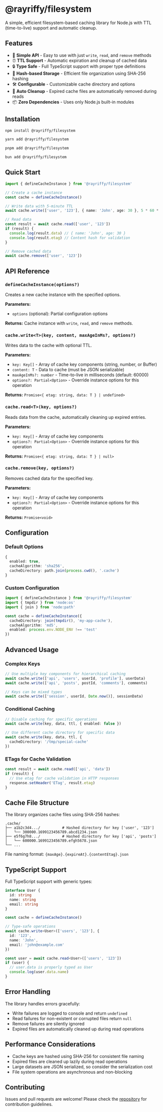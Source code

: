 # @rayriffy/filesystem

A simple, efficient filesystem-based caching library for Node.js with TTL (time-to-live) support and automatic cleanup.

## Features

- 🚀 **Simple API** - Easy to use with just `write`, `read`, and `remove` methods
- ⏰ **TTL Support** - Automatic expiration and cleanup of cached data
- 🔒 **Type Safe** - Full TypeScript support with proper type definitions
- 📁 **Hash-based Storage** - Efficient file organization using SHA-256 hashing
- 🛠️ **Configurable** - Customizable cache directory and options
- 🧹 **Auto Cleanup** - Expired cache files are automatically removed during reads
- 📦 **Zero Dependencies** - Uses only Node.js built-in modules

## Installation

```bash
npm install @rayriffy/filesystem
```

```bash
yarn add @rayriffy/filesystem
```

```bash
pnpm add @rayriffy/filesystem
```

```bash
bun add @rayriffy/filesystem
```

## Quick Start

```typescript
import { defineCacheInstance } from '@rayriffy/filesystem'

// Create a cache instance
const cache = defineCacheInstance()

// Write data with 5-minute TTL
await cache.write(['user', '123'], { name: 'John', age: 30 }, 5 * 60 * 1000)

// Read data
const result = await cache.read(['user', '123'])
if (result) {
  console.log(result.data) // { name: 'John', age: 30 }
  console.log(result.etag) // Content hash for validation
}

// Remove cached data
await cache.remove(['user', '123'])
```

## API Reference

### `defineCacheInstance(options?)`

Creates a new cache instance with the specified options.

**Parameters:**
- `options` (optional): Partial configuration options

**Returns:** Cache instance with `write`, `read`, and `remove` methods.

### `cache.write<T>(key, content, maxAgeInMs?, options?)`

Writes data to the cache with optional TTL.

**Parameters:**
- `key: Key[]` - Array of cache key components (string, number, or Buffer)
- `content: T` - Data to cache (must be JSON serializable)
- `maxAgeInMs?: number` - Time-to-live in milliseconds (default: 60000)
- `options?: Partial<Option>` - Override instance options for this operation

**Returns:** `Promise<{ etag: string, data: T } | undefined>`

### `cache.read<T>(key, options?)`

Reads data from the cache, automatically cleaning up expired entries.

**Parameters:**
- `key: Key[]` - Array of cache key components
- `options?: Partial<Option>` - Override instance options for this operation

**Returns:** `Promise<{ etag: string, data: T } | null>`

### `cache.remove(key, options?)`

Removes cached data for the specified key.

**Parameters:**
- `key: Key[]` - Array of cache key components
- `options?: Partial<Option>` - Override instance options for this operation

**Returns:** `Promise<void>`

## Configuration

### Default Options

```typescript
{
  enabled: true,
  cacheAlgorithm: 'sha256',
  cacheDirectory: path.join(process.cwd(), '.cache')
}
```

### Custom Configuration

```typescript
import { defineCacheInstance } from '@rayriffy/filesystem'
import { tmpdir } from 'node:os'
import { join } from 'node:path'

const cache = defineCacheInstance({
  cacheDirectory: join(tmpdir(), 'my-app-cache'),
  cacheAlgorithm: 'md5',
  enabled: process.env.NODE_ENV !== 'test'
})
```

## Advanced Usage

### Complex Keys

```typescript
// Use multiple key components for hierarchical caching
await cache.write(['api', 'users', userId, 'profile'], userData)
await cache.write(['api', 'posts', postId, 'comments'], comments)

// Keys can be mixed types
await cache.write(['session', userId, Date.now()], sessionData)
```

### Conditional Caching

```typescript
// Disable caching for specific operations
await cache.write(key, data, ttl, { enabled: false })

// Use different cache directory for specific data
await cache.write(key, data, ttl, { 
  cacheDirectory: '/tmp/special-cache' 
})
```

### ETags for Cache Validation

```typescript
const result = await cache.read(['api', 'data'])
if (result) {
  // Use etag for cache validation in HTTP responses
  response.setHeader('ETag', result.etag)
}
```

## Cache File Structure

The library organizes cache files using SHA-256 hashes:

```
.cache/
├── a1b2c3d4.../          # Hashed directory for key ['user', '123']
│   └── 300000.1699123456789.abcd1234.json
├── e5f6g7h8.../          # Hashed directory for key ['api', 'posts']
│   └── 600000.1699123456789.efgh5678.json
└── ...
```

File naming format: `{maxAge}.{expireAt}.{contentEtag}.json`

## TypeScript Support

Full TypeScript support with generic types:

```typescript
interface User {
  id: string
  name: string
  email: string
}

const cache = defineCacheInstance()

// Type-safe operations
await cache.write<User>(['users', '123'], { 
  id: '123', 
  name: 'John', 
  email: 'john@example.com' 
})

const user = await cache.read<User>(['users', '123'])
if (user) {
  // user.data is properly typed as User
  console.log(user.data.name)
}
```

## Error Handling

The library handles errors gracefully:

- Write failures are logged to console and return `undefined`
- Read failures for non-existent or corrupted files return `null`
- Remove failures are silently ignored
- Expired files are automatically cleaned up during read operations

## Performance Considerations

- Cache keys are hashed using SHA-256 for consistent file naming
- Expired files are cleaned up lazily during read operations
- Large datasets are JSON serialized, so consider the serialization cost
- File system operations are asynchronous and non-blocking

## Contributing

Issues and pull requests are welcome! Please check the [repository](https://github.com/rayriffy/filesystem) for contribution guidelines.
